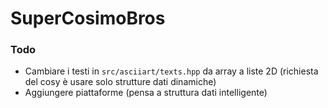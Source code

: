 # SuperCosimoBros

### Todo

-   Cambiare i testi in `src/asciiart/texts.hpp` da array a liste 2D (richiesta del cosy è usare solo strutture dati dinamiche)
-   Aggiungere piattaforme (pensa a struttura dati intelligente)
